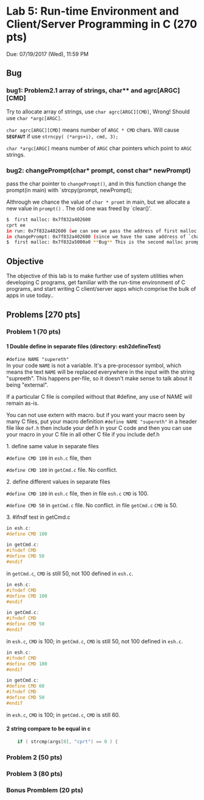 # Lab 5: Run-time Environment and Client/Server Programming in C (270 pts)
Due: 07/19/2017 (Wed), 11:59 PM

## Bug
### bug1: Problem2.1 array of strings, char** and agrc[ARGC][CMD]

Try to allocate array of strings, use `char agrc[ARGC][CMD]`, Wrong! Should use `char *argc[ARGC]`.

`char agrc[ARGC][CMD]` means number of `ARGC * CMD` chars. Will cause **`SEGFAUT`** if use `strncpy( (*args+i), cmd, 3);`
   
`char *argc[ARGC]` means number of `ARGC` char pointers which point to `ARGC` strings.

### bug2: changePrompt(char* prompt, const char* newPrompt)

pass the char pointer to `changePrompt()`, and in this function change the prompt(in main) with `strcpy(prompt, newPrompt);

Althrough we chance the value of `char * promt` in main, but we allocate a new value in `prompt()` . The old one was freed by `clear()'.

```bash
$  first malloc: 0x7f832a402600
cprt ee
in run: 0x7f832a402600 (we can see we pass the address of first malloc of char * to run and changePrompt)
in changePrompt: 0x7f832a402600 (since we have the same address of `char * prompt` as  `char* promt` in main, we can change `promt` value use dereference.
$  first malloc: 0x7f832a5000a0 **Bug** This is the second malloc prompt()!!!!!!
```

## Objective 
The objective of this lab is to make further use of system utilities when developing C programs, get familiar with the run-time environment of C programs, and start writing C client/server apps which comprise the bulk of apps in use today..


## Problems [270 pts]

### Problem 1 (70 pts)

#### 1 Double define in separate files (directory: esh2defineTest)

`#define NAME "supereth"`  
In your code `NAME` is not a variable. It's a pre-processor symbol, which means the text `NAME` will be replaced everywhere in the input with the string "supreeth". This happens per-file, so it doesn't make sense to talk about it being "external".

If a particular C file is compiled without that #define, any use of NAME will remain as-is.

You can not use extern with macro. but if you want your macro seen by many C files, put your macro definition  `#define NAME "supereth"` in a header file like `def.h` then include your def.h in your C code and then you can use your macro in your C file in all other C file if you include def.h


1\. define same value in separate files

`#define CMD 100` in `esh.c` file, then

`#define CMD 100` in `getCmd.c` file. No conflict.

2\. define different values in separate files

`#define CMD 100` in `esh.c` file, then in file `esh.c` `CMD` is 100.

`#define CMD 50` in `getCmd.c` file. No conflict. in file `getCmd.c` `CMD` is 50.

3\. \#ifndf test in getCmd.c

```c
in esh.c:
#define CMD 100

in getCmd.c: 
#ifndef CMD
#define CMD 50
#endif
```

in `getCmd.c`, `CMD` is still 50, not 100 defined in `esh.c`.

```c
in esh.c:
#ifndef CMD
#define CMD 100
#endif

in getCmd.c: 
#ifndef CMD
#define CMD 50
#endif
```
in `esh.c`, `CMD` is 100; in `getCmd.c`, `CMD` is still 50, not 100 defined in `esh.c`.


```c
in esh.c:
#ifndef CMD
#define CMD 100
#endif

in getCmd.c: 
#define CMD 60
#ifndef CMD
#define CMD 50
#endif
```
in `esh.c`, `CMD` is 100; in `getCmd.c`, `CMD` is still 60.

#### 2 string compare to be equal in c

```c
    if ( strcmp(args[0], "cprt") == 0 ) {
```

### Problem 2 (50 pts)

### Problem 3 (80 pts)

### Bonus Promblem (20 pts)
